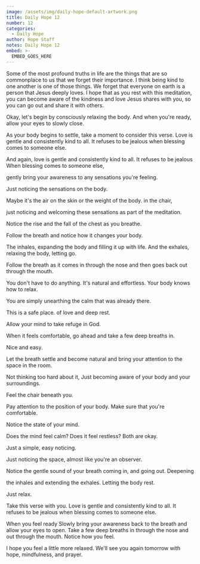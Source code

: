 ```yaml
---
image: /assets/img/daily-hope-default-artwork.png
title: Daily Hope 12
number: 12
categories:
  - Daily Hope
author: Hope Staff
notes: Daily Hope 12
embed: >-
  EMBED_GOES_HERE
---
```

Some of the most profound truths in life are the things that are so commonplace to us that we forget their importance. I think being kind to one another is one of those things. We forget that everyone on earth is a person that Jesus deeply loves. I hope that as you rest with this meditation, you can become aware of the kindness and love Jesus shares with you, so you can go out and share it with others.

Okay, let's begin by consciously relaxing the body. And when you're ready, allow your eyes to slowly close.

As your body begins to settle, take a moment to consider this verse. Love is gentle and consistently kind to all. It refuses to be jealous when blessing comes to someone else.

And again, love is gentle and consistently kind to all. It refuses to be jealous When blessing comes to someone else,

gently bring your awareness to any sensations you're feeling.

Just noticing the sensations on the body.

Maybe it's the air on the skin or the weight of the body. in the chair,

just noticing and welcoming these sensations as part of the meditation.

Notice the rise and the fall of the chest as you breathe.

Follow the breath and notice how it changes your body.

The inhales, expanding the body and filling it up with life. And the exhales, relaxing the body, letting go.

Follow the breath as it comes in through the nose and then goes back out through the mouth.

You don't have to do anything. It's natural and effortless. Your body knows how to relax.

You are simply unearthing the calm that was already there.

This is a safe place. of love and deep rest.

Allow your mind to take refuge in God.

When it feels comfortable, go ahead and take a few deep breaths in.

Nice and easy.

Let the breath settle and become natural and bring your attention to the space in the room.

Not thinking too hard about it, Just becoming aware of your body and your surroundings.

Feel the chair beneath you.

Pay attention to the position of your body. Make sure that you're comfortable.

Notice the state of your mind.

Does the mind feel calm? Does it feel restless? Both are okay.

Just a simple, easy noticing.

Just noticing the space, almost like you're an observer.

Notice the gentle sound of your breath coming in, and going out. Deepening

the inhales and extending the exhales. Letting the body rest.

Just relax.

Take this verse with you. Love is gentle and consistently kind to all. It refuses to be jealous when blessing comes to someone else.

When you feel ready Slowly bring your awareness back to the breath and allow your eyes to open. Take a few deep breaths in through the nose and out through the mouth. Notice how you feel.

I hope you feel a little more relaxed. We'll see you again tomorrow with hope, mindfulness, and prayer.

